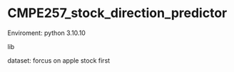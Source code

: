 # CMPE257_stock_direction_predictor

Enviroment:
python 3.10.10

lib


dataset:
forcus on apple stock first
